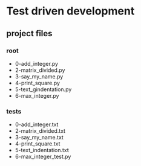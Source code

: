 # Test driven development

## project files

### root
- 0-add_integer.py
- 2-matrix_divided.py
- 3-say_my_name.py
- 4-print_square.py
- 5-text_gindentation.py
- 6-max_integer.py

### tests
- 0-add_integer.txt
- 2-matrix_divided.txt
- 3-say_my_name.txt
- 4-print_square.txt
- 5-text_indentation.txt
- 6-max_integer_test.py

